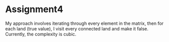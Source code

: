 # Assignment4

My approach involves iterating through every element in the matrix, then for each land (true value),  I visit every connected land and make it false. Currently, the complexity is cubic.
